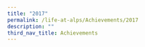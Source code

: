 ```yaml
---
title: "2017"
permalink: /life-at-alps/Achievements/2017
description: ""
third_nav_title: Achievements
---
```

